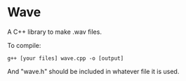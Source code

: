 Wave
====

A C++ library to make .wav files.

To compile:

	g++ [your files] wave.cpp -o [output]

And "wave.h" should be included in whatever file it is used.